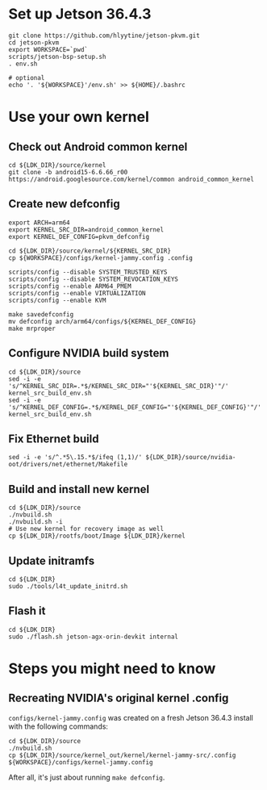 # Set up Jetson 36.4.3

```
git clone https://github.com/hlyytine/jetson-pkvm.git
cd jetson-pkvm
export WORKSPACE=`pwd`
scripts/jetson-bsp-setup.sh
. env.sh

# optional
echo '. '${WORKSPACE}'/env.sh' >> ${HOME}/.bashrc
```

# Use your own kernel

## Check out Android common kernel

```
cd ${LDK_DIR}/source/kernel
git clone -b android15-6.6.66_r00 https://android.googlesource.com/kernel/common android_common_kernel
```

## Create new defconfig

```
export ARCH=arm64
export KERNEL_SRC_DIR=android_common_kernel
export KERNEL_DEF_CONFIG=pkvm_defconfig

cd ${LDK_DIR}/source/kernel/${KERNEL_SRC_DIR}
cp ${WORKSPACE}/configs/kernel-jammy.config .config

scripts/config --disable SYSTEM_TRUSTED_KEYS
scripts/config --disable SYSTEM_REVOCATION_KEYS
scripts/config --enable ARM64_PMEM
scripts/config --enable VIRTUALIZATION
scripts/config --enable KVM

make savedefconfig
mv defconfig arch/arm64/configs/${KERNEL_DEF_CONFIG}
make mrproper
```

## Configure NVIDIA build system

```
cd ${LDK_DIR}/source
sed -i -e 's/^KERNEL_SRC_DIR=.*$/KERNEL_SRC_DIR="'${KERNEL_SRC_DIR}'"/' kernel_src_build_env.sh
sed -i -e 's/^KERNEL_DEF_CONFIG=.*$/KERNEL_DEF_CONFIG="'${KERNEL_DEF_CONFIG}'"/' kernel_src_build_env.sh
```

## Fix Ethernet build

```
sed -i -e 's/^.*5\.15.*$/ifeq (1,1)/' ${LDK_DIR}/source/nvidia-oot/drivers/net/ethernet/Makefile
```


## Build and install new kernel

```
cd ${LDK_DIR}/source
./nvbuild.sh
./nvbuild.sh -i
# Use new kernel for recovery image as well
cp ${LDK_DIR}/rootfs/boot/Image ${LDK_DIR}/kernel
```

## Update initramfs

```
cd ${LDK_DIR}
sudo ./tools/l4t_update_initrd.sh
```

## Flash it

```
cd ${LDK_DIR}
sudo ./flash.sh jetson-agx-orin-devkit internal
```

# Steps you might need to know

## Recreating NVIDIA's original kernel .config

`configs/kernel-jammy.config` was created on a fresh Jetson 36.4.3 install
with the following commands:

```
cd ${LDK_DIR}/source
./nvbuild.sh
cp ${LDK_DIR}/source/kernel_out/kernel/kernel-jammy-src/.config ${WORKSPACE}/configs/kernel-jammy.config
```

After all, it's just about running `make defconfig`.
